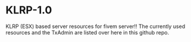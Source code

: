 # KLRP-1.0
KLRP (ESX) based server resources for fivem server!!
The currently used resources and the TxAdmin are listed over here in this github repo.
